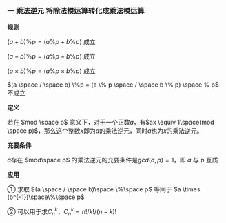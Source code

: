 ### 一 乘法逆元 将除法模运算转化成乘法模运算

**规则**

$(a+b)\%p = (a\%p+b\%p)%p$ 成立

$(a-b)\%p = (a\%p-b\%p)%p$ 成立

$(a\times b)\%p = (a\%p \times b\%p)%p$ 成立

$(a \space / \space b) \%p = (a \% p \space  / \space b \%  p) \space % p$ 不成立

**定义**

若在 $mod \space p$ 意义下，对于一个正数$a$，有$ax \equiv 1\space(mod \space p)$，那么这个整数$x$即为$a$的乘法逆元，同时$a$也为$x$的乘法逆元。

**充要条件**

$a$存在 $mod\space p$ 的乘法逆元的充要条件是$gcd(a, p) = 1$，即 $a$ 与 $p$ 互质

**应用**

① 求取 $(a \space / \space b)\space \%\space p$ 等同于 $a \times (b^{-1})\space\%\space p$

② 可以用于求$C_n^k$，$C_n^k=n!/k!/(n-k)!$

